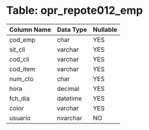 # Table: opr_repote012_emp

| Column Name | Data Type | Nullable |
|-------------|-----------|----------|
| cod_emp | char | YES |
| sit_cli | varchar | YES |
| cod_cli | varchar | YES |
| cod_item | varchar | YES |
| num_cto | char | YES |
| hora | decimal | YES |
| fch_dia | datetime | YES |
| color | varchar | YES |
| usuario | nvarchar | NO |
